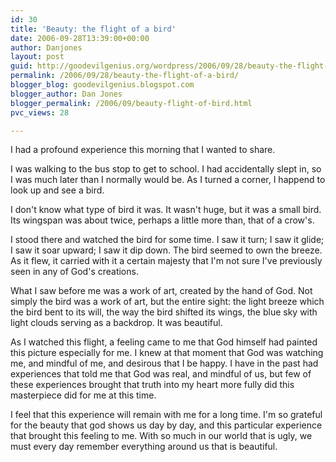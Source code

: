 ```yaml
---
id: 30
title: 'Beauty: the flight of a bird'
date: 2006-09-28T13:39:00+00:00
author: Danjones
layout: post
guid: http://goodevilgenius.org/wordpress/2006/09/28/beauty-the-flight-of-a-bird/
permalink: /2006/09/28/beauty-the-flight-of-a-bird/
blogger_blog: goodevilgenius.blogspot.com
blogger_author: Dan Jones
blogger_permalink: /2006/09/beauty-flight-of-bird.html
pvc_views: 28

---
```

I had a profound experience this morning that I wanted to share.

I was walking to the bus stop to get to school. I had accidentally slept in, so I was much later than I normally would be. As I turned a corner, I happend to look up and see a bird.

I don't know what type of bird it was. It wasn't huge, but it was a small bird. Its wingspan was about twice, perhaps a little more than, that of a crow's.

I stood there and watched the bird for some time. I saw it turn; I saw it glide; I saw it soar upward; I saw it dip down. The bird seemed to own the breeze. As it flew, it carried with it a certain majesty that I'm not sure I've previously seen in any of God's creations.

What I saw before me was a work of art, created by the hand of God. Not simply the bird was a work of art, but the entire sight: the light breeze which the bird bent to its will, the way the bird shifted its wings, the blue sky with light clouds serving as a backdrop. It was beautiful.

As I watched this flight, a feeling came to me that God himself had painted this picture especially for me. I knew at that moment that God was watching me, and mindful of me, and desirous that I be happy. I have in the past had experiences that told me that God was real, and mindful of us, but few of these experiences brought that truth into my heart more fully did this masterpiece did for me at this time.

I feel that this experience will remain with me for a long time. I'm so grateful for the beauty that god shows us day by day, and this particular experience that brought this feeling to me. With so much in our world that is ugly, we must every day remember everything around us that is beautiful.
